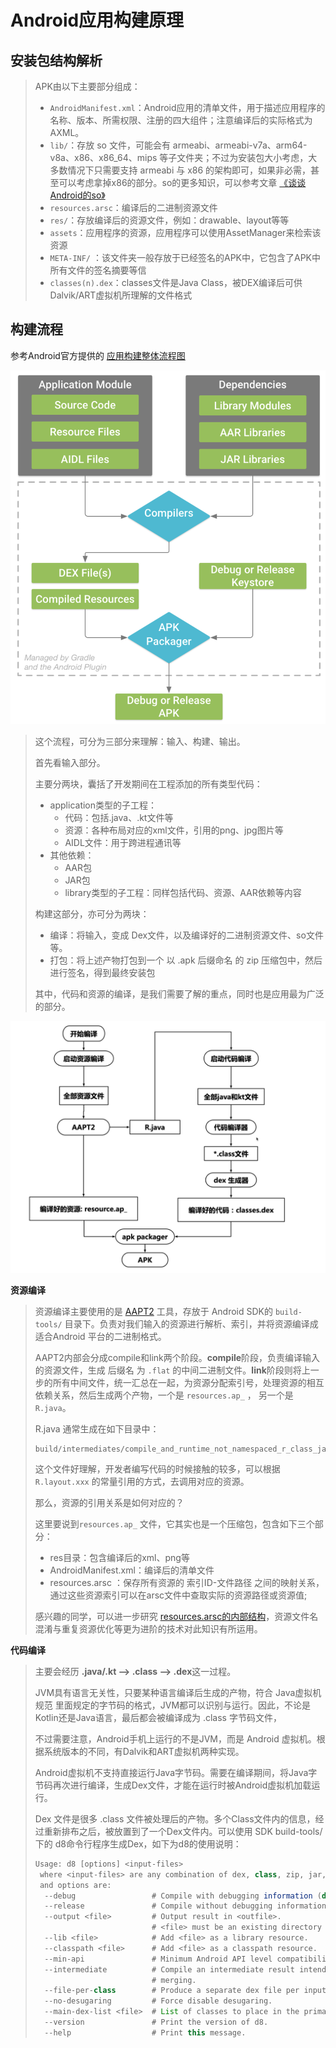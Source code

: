 # Android应用构建原理

## 安装包结构解析

> APK由以下主要部分组成：
>
> - `AndroidManifest.xml`：Android应用的清单文件，用于描述应用程序的名称、版本、所需权限、注册的四大组件；注意编译后的实际格式为AXML。
> - `lib/`：存放 so 文件，可能会有 armeabi、armeabi-v7a、arm64-v8a、x86、x86_64、mips 等子文件夹；不过为安装包大小考虑，大多数情况下只需要支持 armeabi 与 x86 的架构即可，如果非必需，甚至可以考虑拿掉x86的部分。so的更多知识，可以参考文章 [《谈谈Android的so》](http://allenfeng.com/2016/11/06/what-you-should-know-about-android-abi-and-so/)
> - `resources.arsc`：编译后的二进制资源文件
> - `res/`：存放编译后的资源文件，例如：drawable、layout等等
> - `assets`：应用程序的资源，应用程序可以使用AssetManager来检索该资源
> - `META-INF/` ：该文件夹一般存放于已经签名的APK中，它包含了APK中所有文件的签名摘要等信
> - `classes(n).dex`：classes文件是Java Class，被DEX编译后可供Dalvik/ART虚拟机所理解的文件格式



## 构建流程

参考Android官方提供的 [应用构建整体流程图](https://developer.android.com/studio/build)

![135](https://github.com/winfredzen/Android-Basic/blob/master/%E8%BF%9B%E9%98%B6/image/135.jpeg)

> 这个流程，可分为三部分来理解：输入、构建、输出。
>
> 首先看输入部分。
>
> 主要分两块，囊括了开发期间在工程添加的所有类型代码：
>
> - application类型的子工程：
>   - 代码：包括.java、.kt文件等
>   - 资源：各种布局对应的xml文件，引用的png、jpg图片等
>   - AIDL文件：用于跨进程通讯等
> - 其他依赖：
>   - AAR包
>   - JAR包
>   - library类型的子工程：同样包括代码、资源、AAR依赖等内容
>
> 构建这部分，亦可分为两块：
>
> - 编译：将输入，变成 Dex文件，以及编译好的二进制资源文件、so文件等。
> - 打包：将上述产物打包到一个 以 .apk 后缀命名 的 zip 压缩包中，然后进行签名，得到最终安装包
>
> 其中，代码和资源的编译，是我们需要了解的重点，同时也是应用最为广泛的部分。



![136](https://github.com/winfredzen/Android-Basic/blob/master/%E8%BF%9B%E9%98%B6/image/136.png)

**资源编译**

> 资源编译主要使用的是 [AAPT2](https://developer.android.google.cn/studio/command-line/aapt2) 工具，存放于 Android SDK的 `build-tools/` 目录下。负责对我们输入的资源进行解析、索引，并将资源编译成适合Android 平台的二进制格式。
>
> AAPT2内部会分成compile和link两个阶段。**compile**阶段，负责编译输入的资源文件，生成 后缀名 为 `.flat` 的中间二进制文件。**link**阶段则将上一步的所有中间文件，统一汇总在一起，为资源分配索引号，处理资源的相互依赖关系，然后生成两个产物，一个是 `resources.ap_` ， 另一个是 `R.java`。
>
> R.java 通常生成在如下目录中：
>
> ```
> build/intermediates/compile_and_runtime_not_namespaced_r_class_jar
> ```
>
> 这个文件好理解，开发者编写代码的时候接触的较多，可以根据 `R.layout.xxx` 的常量引用的方式，去调用对应的资源。
>
> 那么，资源的引用关系是如何对应的？
>
> 这里要说到`resources.ap_` 文件，它其实也是一个压缩包，包含如下三个部分：
>
> - res目录：包含编译后的xml、png等
> - AndroidManifest.xml：编译后的清单文件
> - resources.arsc ：保存所有资源的 索引ID-文件路径 之间的映射关系，通过这些资源索引可以在arsc文件中查取实际的资源路径或资源值;
>
> 感兴趣的同学，可以进一步研究 [resources.arsc的内部结构](http://androidxref.com/9.0.0_r3/xref/frameworks/base/libs/androidfw/include/androidfw/ResourceTypes.h)，资源文件名混淆与重复资源优化等更为进阶的技术对此知识有所运用。
>
> 



**代码编译**

> 主要会经历 **.java/.kt —> .class —> .dex**这一过程。
>
> JVM具有语言无关性，只要某种语言编译后生成的产物，符合 Java虚拟机规范 里面规定的字节码的格式，JVM都可以识别与运行。因此，不论是Kotlin还是Java语言，最后都会被编译成为 .class 字节码文件，
>
> 不过需要注意，Android手机上运行的不是JVM，而是 Android 虚拟机。根据系统版本的不同，有Dalvik和ART虚拟机两种实现。
>
> Android虚拟机不支持直接运行Java字节码。需要在编译期间，将Java字节码再次进行编译，生成Dex文件，才能在运行时被Android虚拟机加载运行。
>
> Dex 文件是很多 .class 文件被处理后的产物。多个Class文件内的信息，经过重新排布之后，被放置到了一个Dex文件内。可以使用 SDK build-tools/ 下的 d8命令行程序生成Dex，如下为d8的使用说明：
>
> ```java
> Usage: d8 [options] <input-files>
>  where <input-files> are any combination of dex, class, zip, jar, or apk files
>  and options are:
>   --debug                 # Compile with debugging information (default).
>   --release               # Compile without debugging information.
>   --output <file>         # Output result in <outfile>.
>                           # <file> must be an existing directory or a zip file.
>   --lib <file>            # Add <file> as a library resource.
>   --classpath <file>      # Add <file> as a classpath resource.
>   --min-api               # Minimum Android API level compatibility
>   --intermediate          # Compile an intermediate result intended for later
>                           # merging.
>   --file-per-class        # Produce a separate dex file per input class
>   --no-desugaring         # Force disable desugaring.
>   --main-dex-list <file>  # List of classes to place in the primary dex file.
>   --version               # Print the version of d8.
>   --help                  # Print this message.
> 
> ```







